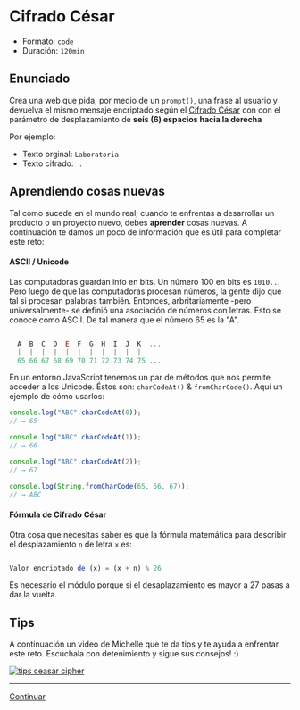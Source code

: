 # Cifrado César
- Formato: `code`
- Duración: `120min`

## Enunciado

Crea una web que pida, por medio de un `prompt()`, una frase al usuario y devuelva el mismo mensaje encriptado según el [Cifrado César](https://es.wikipedia.org/wiki/Cifrado_C%C3%A9sar) con con el parámetro de desplazamiento de **seis (6) espacios hacia la derecha**

Por ejemplo:
- Texto orginal: `Laboratoria`
- Texto cifrado: ` `.

## Aprendiendo cosas nuevas

Tal como sucede en el mundo real, cuando te enfrentas a desarrollar un producto o un proyecto nuevo, debes **aprender** cosas nuevas. A continuación te damos un poco de información que es útil para completar este reto:

#### ASCII / Unicode

Las computadoras guardan info en bits. Un número 100 en bits es `1010..`. Pero luego de que las computadoras procesan números, la gente dijo que tal si procesan palabras también. Entonces, arbritariamente -pero universalmente- se definió una asociación de números con letras. Esto se conoce como ASCII. De tal manera que el número 65 es la "A".
```js

  A  B  C  D  E  F  G  H  I  J  K  ...
  |  |  |  |  |  |  |  |  |  |  |
  65 66 67 68 69 70 71 72 73 74 75 ...

```

En un entorno JavaScript tenemos un par de métodos que nos permite acceder a los Unicode. Éstos son: `charCodeAt()` & `fromCharCode()`. Aquí un ejemplo de cómo usarlos:

```js
console.log("ABC".charCodeAt(0));
// → 65

console.log("ABC".charCodeAt(1));
// → 66

console.log("ABC".charCodeAt(2));
// → 67

console.log(String.fromCharCode(65, 66, 67));
// → ABC
```

#### Fórmula de Cifrado César

Otra cosa que necesitas saber es que la fórmula matemática para describir el desplazamiento `n` de letra `x` es:

```js

Valor encriptado de (x) = (x + n) % 26
```

Es necesario el módulo porque si el desaplazamiento es mayor a 27 pasas a dar la vuelta.

## Tips

A continuación un video de Michelle que te da tips y te ayuda a enfrentar este reto. Escúchala con detenimiento y sigue sus consejos! :)

[![tips ceasar cipher](https://img.youtube.com/vi/QP9FF9eoh-k/0.jpg)](https://www.youtube.com/watch?v=QP9FF9eoh-k)

***
[Continuar](02-valid-credit-card.md)
